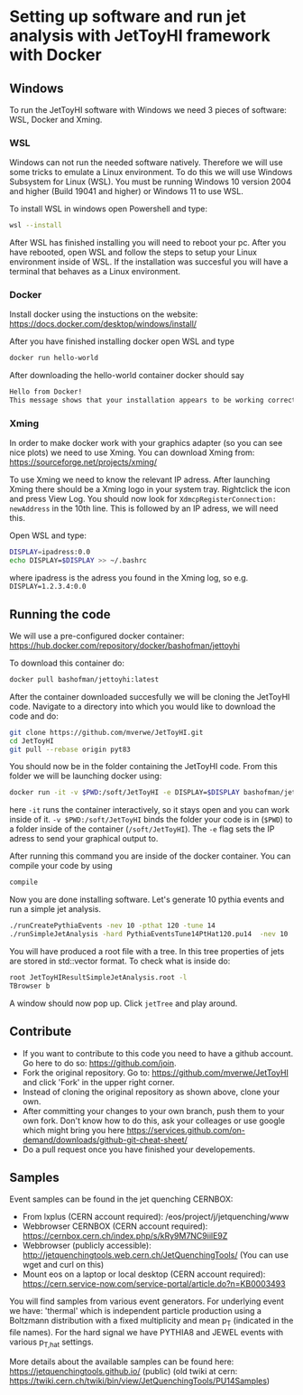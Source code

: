 # Setting up software and run jet analysis with JetToyHI framework with Docker

## Windows 
To run the JetToyHI software with Windows we need 3 pieces of software: WSL, Docker and Xming.

### WSL
Windows can not run the needed software natively. Therefore we will use some tricks to emulate a Linux environment. To do this we will use Windows Subsystem for Linux (WSL). You must be running Windows 10 version 2004 and higher (Build 19041 and higher) or Windows 11 to use WSL. 

To install WSL in windows open Powershell and type:
```sh
wsl --install
```

After WSL has finished installing you will need to reboot your pc. After you have rebooted, open WSL and follow the steps to setup your Linux environment inside of WSL. If the installation was succesful you will have a terminal that behaves as a Linux environment.

### Docker
Install docker using the instuctions on the website: https://docs.docker.com/desktop/windows/install/

After you have finished installing docker open WSL and type

```sh
docker run hello-world
```

After downloading the hello-world container docker should say 

```sh
Hello from Docker!                                                                                                                                           
This message shows that your installation appears to be working correctly. 
```

### Xming
In order to make docker work with your graphics adapter (so you can see nice plots) we need to use Xming. You can download Xming from: https://sourceforge.net/projects/xming/

To use Xming we need to know the relevant IP adress. After launching Xming there should be a Xming logo in your system tray. Rightclick the icon and press View Log.
You should now look for ```XdmcpRegisterConnection: newAddress``` in the 10th line. This is followed by an IP adress, we will need this.

Open WSL and type:

```sh
DISPLAY=ipadress:0.0
echo DISPLAY=$DISPLAY >> ~/.bashrc
```

where ipadress is the adress you found in the Xming log, so e.g. ```DISPLAY=1.2.3.4:0.0```

## Running the code
We will use a pre-configured docker container: https://hub.docker.com/repository/docker/bashofman/jettoyhi

To download this container do:

```sh
docker pull bashofman/jettoyhi:latest
```

After the container downloaded succesfully we will be cloning the JetToyHI code. Navigate to a directory into which you would like to download the code and do:

```sh
git clone https://github.com/mverwe/JetToyHI.git
cd JetToyHI
git pull --rebase origin pyt83
```

You should now be in the folder containing the JetToyHI code. From this folder we will be launching docker using:

```sh
docker run -it -v $PWD:/soft/JetToyHI -e DISPLAY=$DISPLAY bashofman/jettoyhi:latest
```

here ```-it``` runs the container interactively, so it stays open and you can work inside of it. ```-v $PWD:/soft/JetToyHI``` binds the folder your code is in (```$PWD```) to a folder inside of the container (```/soft/JetToyHI```). The ```-e``` flag sets the IP adress to send your graphical output to.

After running this command you are inside of the docker container. You can compile your code by using

```sh
compile
```

Now you are done installing software. Let's generate 10 pythia events and run a simple jet analysis.

```sh
./runCreatePythiaEvents -nev 10 -pthat 120 -tune 14
./runSimpleJetAnalysis -hard PythiaEventsTune14PtHat120.pu14  -nev 10
```

You will have produced a root file with a tree. In this tree properties of jets are stored in std::vector format. To check what is inside do:

```sh
root JetToyHIResultSimpleJetAnalysis.root -l
TBrowser b
```

A window should now pop up. Click ```jetTree``` and play around.

## Contribute
* If you want to contribute to this code you need to have a github account. Go here to do so: https://github.com/join.
* Fork the original repository. Go to: https://github.com/mverwe/JetToyHI and click 'Fork' in the upper right corner.
* Instead of cloning the original repository as shown above, clone your own.
* After committing your changes to your own branch, push them to your own fork. Don't know how to do this, ask your colleages or use google which might bring you here https://services.github.com/on-demand/downloads/github-git-cheat-sheet/
* Do a pull request once you have finished your developements.

## Samples
Event samples can be found in the jet quenching CERNBOX:
* From lxplus (CERN account required): /eos/project/j/jetquenching/www
* Webbrowser CERNBOX (CERN account required): https://cernbox.cern.ch/index.php/s/kRy9M7NC9iilE9Z
* Webbrowser (publicly accessible): http://jetquenchingtools.web.cern.ch/JetQuenchingTools/ (You can use wget and curl on this)
* Mount eos on a laptop or local desktop (CERN account required): https://cern.service-now.com/service-portal/article.do?n=KB0003493 

You will find samples from various event generators. For underlying event we have: 'thermal' which is independent particle production using a Boltzmann distribution with a fixed multiplicity and mean p<sub>T</sub> (indicated in the file names). For the hard signal we have PYTHIA8 and JEWEL events with various p<sub>T,hat</sub> settings.

More details about the available samples can be found here: https://jetquenchingtools.github.io/ (public)
(old twiki at cern: https://twiki.cern.ch/twiki/bin/view/JetQuenchingTools/PU14Samples)
